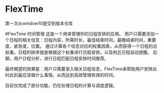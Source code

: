 # FlexTime
第一次从window10提交到版本仓库

#FlexTime 时间管理
这是一个用来管理你的日程安排的应用。
用户只需要添加一个日程的相关信息：日程内容，所需时长，最佳结束时间，最晚结束时间，重要度，紧急度，位置。
通过计算各个信息对应的权重因素，从而获得一个日程的总权重。日程的排序就是根据这个权重进行日程安排。以及附近日程自动提醒。
后期，用户日程分析，进行日程匹配日程安排时间推荐。

最终期望的效果是：用户只需要录入相关日程信息，FlexTime来帮助用户安排此时此刻最应该做什么事情。从而达到高效管理有效的时间。



目前仅完成了部分功能，仍在处理日程的计算与调度逻辑。

